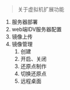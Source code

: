 <blockquote class="info">
	关于虚拟机扩展功能
</blockquote> 

1. 服务器部署
2. web端IDV服务器配置
3. 镜像上传
4. 镜像管理
	1. 创建
	2. 开启、关闭
	3. 还原点制作
	4. 切换还原点
	5. 远程桌面  